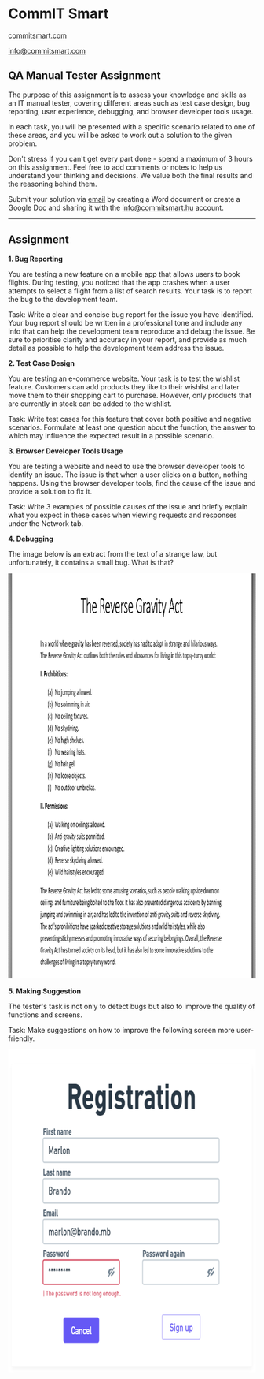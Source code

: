 # CommIT Smart

[commitsmart.com](https://commitsmart.com)

[info@commitsmart.com](mailto:info@commitsmart.com)

## QA Manual Tester Assignment

The purpose of this assignment is to assess your knowledge and skills as an IT manual tester, covering different areas such as test case design, bug reporting, user experience, debugging, and browser developer tools usage.

In each task, you will be presented with a specific scenario related to one of these areas, and you will be asked to work out a solution to the given problem.

Don't stress if you can't get every part done - spend a maximum of 3 hours on this assignment. Feel free to add comments or notes to help us understand your thinking and decisions. We value both the final results and the reasoning behind them.

Submit your solution via [email](mailto:info@commitsmart.com) by creating a Word document or create a Google Doc and sharing it with the info@commitsmart.hu account.

---

## Assignment

**1. Bug Reporting**

You are testing a new feature on a mobile app that allows users to book flights. During testing, you noticed that the app crashes when a user attempts to select a flight from a list of search results. Your task is to report the bug to the development team.

Task:
Write a clear and concise bug report for the issue you have identified. Your bug report should be written in a professional tone and include any info that can help the development team reproduce and debug the issue. Be sure to prioritise clarity and accuracy in your report, and provide as much detail as possible to help the development team address the issue.

**2. Test Case Design**

You are testing an e-commerce website. Your task is to test the wishlist feature. Customers can add products they like to their wishlist and later move them to their shopping cart to purchase. However, only products that are currently in stock can be added to the wishlist. 

Task:
Write test cases for this feature that cover both positive and negative scenarios. Formulate at least one question about the function, the answer to which may influence the expected result in a possible scenario.

**3. Browser Developer Tools Usage**

You are testing a website and need to use the browser developer tools to identify an issue. The issue is that when a user clicks on a button, nothing happens. Using the browser developer tools, find the cause of the issue and provide a solution to fix it. 

Task:
Write 3 examples of possible causes of the issue and briefly explain what you expect in these cases when viewing requests and responses under the Network tab. 

**4. Debugging**

The image below is an extract from the text of a strange law, but unfortunately, it contains a small bug. What is that?

<p align="center">
    <img style="max-width:100%" src="qa_homework_debugging.png" width="1024" height="822">
</p>

**5. Making Suggestion**

The tester's task is not only to detect bugs but also to improve the quality of functions and screens. 

Task:
Make suggestions on how to improve the following screen more user-friendly.

<p align="center">
    <img style="max-width:100%" src="qa_homework_suggestions.png" width="774" height="655">
</p>
